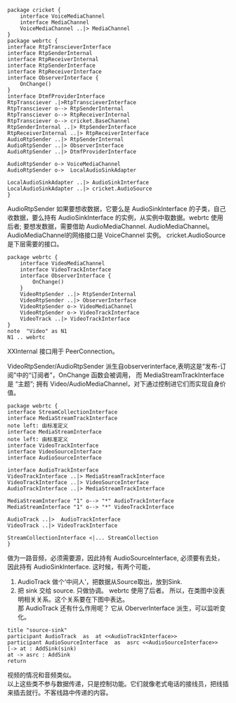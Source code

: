 ```plantuml
package cricket {
    interface VoiceMediaChannel
    interface MediaChannel
    VoiceMediaChannel ..|> MediaChannel
}
package webrtc {
interface RtpTranscieverInterface
interface RtpSenderInternal
interface RtpReceiverInternal
interface RtpSenderInterface
interface RtpReceiverInterface
interface ObserverInterface {
    OnChange()
}
interface DtmfProviderInterface
RtpTransciever .|>RtpTranscieverInterface
RtpTransciever o--> RtpSenderInternal
RtpTransciever o--> RtpReceiverInternal
RtpTransciever o--> cricket.BaseChannel
RtpSenderInternal ..|> RtpSenderInterface
RtpReceiverInternal ..|> RtpReceiverInterface
AudioRtpSender ..|> RtpSenderInternal
AudioRtpSender ..|> ObserverInterface
AudioRtpSender ..|> DtmfProviderInterface

AudioRtpSender o-> VoiceMediaChannel
AudioRtpSender o->  LocalAudioSinkAdapter

LocalAudioSinkAdapter ..|> AudioSinkInterface
LocalAudioSinkAdapter ..|> cricket.AudioSource
}
```
AudioRtpSender 如果要想收数据，它要么是 AudioSinkInterface 的子类，自己收数据，要么持有 AudioSinkInterface 的实例，从实例中取数据。webrtc 使用后者; 要想发数据，需要借助 AudioMediaChannel.
AudioMediaChannel。 AudioMediaChannel的网络接口是 VoiceChannel 实例。
cricket.AudioSource 是下层需要的接口。  
```plantuml
package webrtc {
    interface VideoMediaChannel
    interface VideoTrackInterface
    interface ObserverInterface {
        OnChange()
    }
    VideoRtpSender ..|> RtpSenderInternal
    VideoRtpSender ..|> ObserverInterface
    VideoRtpSender o-> VideoMediaChannel
    VideoRtpSender o-> VideoTrackInterface
    VideoTrack ..|> VideoTrackInterface
}
note  "Video" as N1
N1 .. webrtc
```
XXInternal 接口用于 PeerConnection。  

VideoRtpSender/AudioRtpSender 派生自observerinterface,表明这是“发布-订阅”中的“订阅者”，OnChange 函数会被调用， 而 MediaStreamTrackInterface 是 “主题”; 拥有 Video/AudioMediaChannel，对下通过控制进它们而实现自身价值。
  

```plantuml
package webrtc {
interface StreamCollectionInterface
interface MediaStreamTrackInterface
note left: 由标准定义
interface MediaStreamInterface
note left: 由标准定义
interface VideoTrackInterface
interface VideoSourceInterface
interface AudioSourceInterface

interface AudioTrackInterface
VideoTrackInterface ..|> MediaStreamTrackInterface
VideoTrackInterface ..|> VideoSourceInterface
AudioTrackInterface ..|> MediaStreamTrackInterface

MediaStreamInterface "1" o--> "*" AudioTrackInterface
MediaStreamInterface "1" o--> "*" VideoTrackInterface

AudioTrack ..|>  AudioTrackInterface
VideoTrack ..|> VideoTrackInterface

StreamCollectionInterface <|... StreamCollection
}
```
做为一路音频，必须需要源，因此持有 AudioSourceInterface, 必须要有去处， 因此持有 AudioSinkInterface. 这时候，有两个可能，
1. AudioTrack 做个‘中间人’，把数据从Source取出，放到Sink.
1. 把 sink 交给 source. 只做协调。
webrtc 使用了后者。 所以，在类图中没表明相关关系。这个关系要在下图中表达。  
那 AudioTrack 还有什么作用呢？ 它从 OberverInterface 派生，可以监听变化。

```plantuml
title "source-sink"
participant AudioTrack  as  at <<AudioTrackInterface>>
participant AudioSourceInterface  as  asrc <<AudioSourceInterface>>
[-> at : AddSink(sink)
at -> asrc : AddSink
return 
```
视频的情况和音频类似。  
以上这些类不参与数据传递，只是控制功能。它们就像老式电话的接线员，把线插来插去就行。不客线路中传递的内容。  
